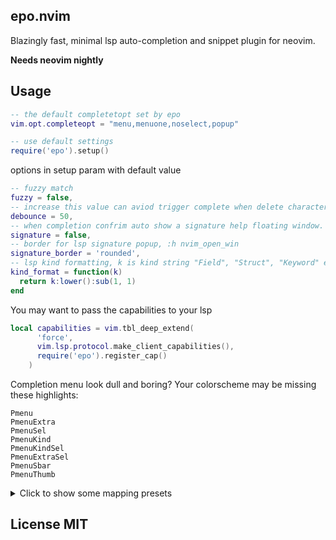 ## epo.nvim

Blazingly fast, minimal lsp auto-completion and snippet plugin for neovim.

**Needs neovim nightly**

## Usage

```lua
-- the default completetopt set by epo
vim.opt.completeopt = "menu,menuone,noselect,popup"

-- use default settings
require('epo').setup()
```

options in setup param with default value

```lua
-- fuzzy match
fuzzy = false,
-- increase this value can aviod trigger complete when delete character.
debounce = 50,
-- when completion confrim auto show a signature help floating window.
signature = false,
-- border for lsp signature popup, :h nvim_open_win
signature_border = 'rounded',
-- lsp kind formatting, k is kind string "Field", "Struct", "Keyword" etc.
kind_format = function(k)
  return k:lower():sub(1, 1)
end
```

You may want to pass the capabilities to your lsp

```lua
local capabilities = vim.tbl_deep_extend(
      'force',
      vim.lsp.protocol.make_client_capabilities(),
      require('epo').register_cap()
    )
```

Completion menu look dull and boring? Your colorscheme may be missing these highlights:

```
Pmenu
PmenuExtra
PmenuSel
PmenuKind
PmenuKindSel
PmenuExtraSel
PmenuSbar
PmenuThumb
```

<details>
<summary>Click to show some mapping presets</summary>

- <kbd>TAB</kbd> complete

```lua
vim.keymap.set('i', '<TAB>', function()
  if vim.fn.pumvisible() == 1 then
    return '<C-n>'
  elseif vim.snippet.jumpable(1) then
    return '<cmd>lua vim.snippet.jump(1)<cr>'
  else
    return '<TAB>'
  end
end, { expr = true })

vim.keymap.set('i', '<S-TAB>', function()
  if vim.fn.pumvisible() == 1 then
    return '<C-p>'
  elseif vim.snippet.jumpable(-1) then
    return '<cmd>lua vim.snippet.jump(-1)<CR>'
  else
    return '<S-TAB>'
  end
end, { expr = true })

vim.keymap.set('i', '<C-e>', function()
  if vim.fn.pumvisible() == 1 then
    require('epo').disable_trigger()
  end
  return '<C-e>'
end, {expr = true})
```

- use `<cr>` to accept completion

```lua
-- For using enter as completion, may conflict with some autopair plugin
vim.keymap.set("i", "<cr>", function()
    if vim.fn.pumvisible() == 1 then
        return "<C-y>"
    end
    return "<cr>"
end, { expr = true, noremap = true })

-- nvim-autopair compatibility
vim.keymap.set("i", "<cr>", function()
    if vim.fn.pumvisible() == 1 then
        return "<C-y>"
    end
    return require("nvim-autopairs").autopairs_cr()
end, { expr = true, noremap = true })
```

</details>

## License MIT
